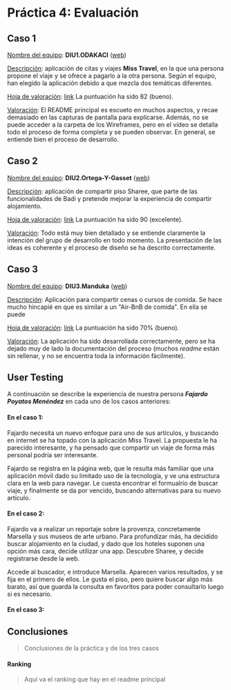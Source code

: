 # Práctica 4: Evaluación

## Caso 1

<u>Nombre del equipo</u>:  **DIU1.ODAKACI** ([web](https://github.com/cmartin-moreno/DIU20))

<u>Descripción</u>: aplicación de citas y viajes **Miss Travel**, en la que una persona propone el viaje y se ofrece a pagarlo a la otra persona. Según el equipo, han elegido la aplicación debido a que mezcla dos temáticas diferentes.

<u>Hoja de valoración</u>: [link](UXCaseStudy-review_DIU1ODAKACI.xls)
La puntuación ha sido 82 (bueno).

<u>Valoración</u>:
El README principal es escueto en muchos aspectos, y recae demasiado en las capturas de pantalla para explicarse. Además, no se puede acceder a la carpeta de los Wireframes, pero en el vídeo se detalla todo el proceso de forma completa y se pueden observar. En general, se entiende bien el proceso de desarrollo.


## Caso 2

<u>Nombre del equipo</u>:  **DIU2.Ortega-Y-Gasset** ([web](https://github.com/romanlarrosa/DIU20))

<u>Descripción</u>: aplicación de compartir piso Sharee, que parte de las funcionalidades de Badi y pretende mejorar la experiencia de compartir alojamiento.

<u>Hoja de valoración</u>: [link](UXCaseStudy-review_DIU2OrtegaYGasset.xls)
La puntuación ha sido 90 (excelente).

<u>Valoración</u>:
Todo está muy bien detallado y se entiende claramente la intención del grupo de desarrollo en todo momento. La presentación de las ideas es coherente y el proceso de diseño se ha descrito correctamente.


## Caso 3

<u>Nombre del equipo</u>:  **DIU3.Manduka** ([web](https://github.com/alexhzr/diumanduka))

<u>Descripción</u>: Aplicación para compartir cenas o cursos de comida. Se hace mucho hincapié en que es similar a un "Air-BnB de comida". En ella se puede 

<u>Hoja de valoración</u>: [link](UXCaseStudy-review_DIU3Manduka.xls) 
La puntuación ha sido 70% (bueno).

<u>Valoración</u>: 
La aplicación ha sido desarrollada correctamente, pero se ha dejado muy de lado la documentación del proceso (muchos *readme* están sin rellenar, y no se encuentra toda la información fácilmente).

## User Testing

A continuación se describe la experiencia de nuestra persona ***Fajardo Poyatos Menéndez*** en cada uno de los casos anteriores:

#### En el caso 1:

Fajardo necesita un nuevo enfoque para uno de sus artículos, y buscando en internet se ha topado con la aplicación Miss Travel. La propuesta le ha parecido interesante, y ha pensado que compartir un viaje de forma más personal podría ser interesante. 

Fajardo se registra en la página web, que le resulta más familiar que una aplicación móvil dado su limitado uso de la tecnología, y ve una estructura clara en la web para navegar. Le cuesta encontrar el formualrio de buscar viaje, y finalmente se da por vencido, buscando alternativas para su nuevo artículo.

#### En el caso 2:

Fajardo va a realizar un reportaje sobre la provenza, concretamente Marsella y sus museos de arte urbano. Para profundizar más, ha decidido buscar alojamiento en la ciudad, y dado que los hoteles suponen una opción más cara, decide utilizar una app. Descubre Sharee, y decide registrarse desde la web. 

Accede al buscador, e introduce Marsella. Aparecen varios resultados, y se fija en el primero de ellos. Le gusta el piso, pero quiere buscar algo más barato, así que guarda la consulta en favoritos para poder consultarlo luego si es necesario. 

#### En el caso 3:



## Conclusiones

> Conclusiones de la práctica y de los tres casos

#### Ranking

> Aquí va el ranking que hay en el readme principal